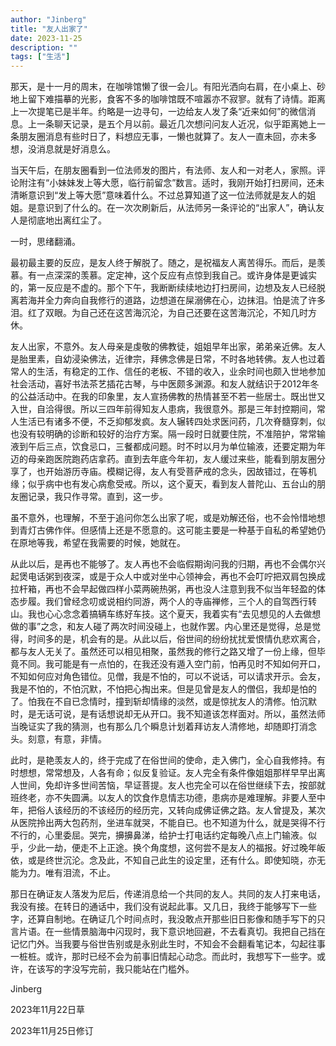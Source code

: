 ```yaml
---
author: "Jinberg"
title: "友人出家了"
date: 2023-11-25
description: ""
tags: ["生活"]
---
```

那天，是十一月的周末，在咖啡馆懒了很一会儿。有阳光洒向右肩，在小桌上、砂地上留下难描摹的光影，食客不多的咖啡馆既不喧嚣亦不寂寥。就有了诗情。距离上一次提笔已是半年。约略是一边寻句，一边给友人发了条“近来如何”的微信消息。上一条聊天记录，是五个月以前。最近几次想问问友人近况，似乎距离她上一条朋友圈消息有些时日了，料想应无事，一懒也就算了。友人一直未回，亦未多想，没消息就是好消息么。

当天午后，在朋友圈看到一位法师发的图片，有法师、友人和一对老人，家照。评论附注有“小妹妹发上等大愿，临行前留念”数言。适时，我刚开始打扫房间，还未清晰意识到“发上等大愿”意味着什么。不过总算知道了这一位法师就是友人的姐姐。是意识到了什么的。在一次次刷新后，从法师另一条评论的“出家人”，确认友人是彻底地出离红尘了。

一时，思绪翻涌。

最初最主要的反应，是友人终于解脱了。随之，是祝福友人离苦得乐。而后，是羡慕。有一点深深的羡慕。定定神，这个反应有点惊到我自己。或许身体是更诚实的，第一反应是不虚的。那个下午，我断断续续地边打扫房间，边想及友人已经脱离若海并全力奔向自我修行的道路，边想道在屎溺佛在心，边抹泪。怕是流了许多泪。红了双眼。为自己还在这苦海沉沦，为自己还要在这苦海沉沦，不知几时方休。

友人出家，不意外。友人母亲是虔敬的佛教徒，姐姐早年出家，弟弟亲近佛。友人是胎里素，自幼浸染佛法，近律宗，拜佛念佛是日常，不时各地转佛。友人也过着常人的生活，有稳定的工作、信任的老板、不错的收入，业余时间也颇入世地参加社会活动，喜好书法茶艺插花古琴，与中医颇多渊源。和友人就结识于2012年冬的公益活动中。在我的印象里，友人宣扬佛教的热情甚至不若一些居士。既出世又入世，自洽得很。所以三四年前得知友人患病，我很意外。那是三年封控期间，常人生活已有诸多不便，不乏抑郁发疯。友人辗转四处求医问药，几次脊髓穿刺，似也没有较明确的诊断和较好的治疗方案。隔一段时日就要住院，不准陪护，常常输液到午后三点，饮食忌口，三餐都成问题。时不时以月为单位输液，还要定期为年迈的母亲跑医院跑药店拿药。直到去年底今年初，友人缓过来些，能看到朋友圈分享了，也开始游历寺庙。模糊记得，友人有受菩萨戒的念头，因故错过，在等机缘；似乎病中也有发心病愈受戒。所以，这个夏天，看到友人普陀山、五台山的朋友圈记录，我只作寻常。直到，这一步。

虽不意外，也理解，不至于追问你怎么出家了呢，或是劝解还俗，也不会怜惜地想到青灯古佛作伴。但感情上还是不愿意的。这可能主要是一种基于自私的希望她仍在原地等我，希望在我需要的时候，她就在。

从此以后，是再也不能够了。友人再也不会临假期询问我的归期，再也不会偶尔兴起煲电话粥到夜深，或是于众人中或对坐中心领神会，再也不会叮咛把双肩包换成拉杆箱，再也不会早起做四样小菜两碗热粥，再也没人注意到我不似当年轻盈的体态步履。我们曾经念叨或说相约同游，两个人的寺庙禅修，三个人的自驾西行转山。我也心心念念着搞辆车练好车技。这个夏天，我着实有“去见想见的人去做想做的事”之念，和友人碰了两次时间没碰上，也就作罢。内心里还是觉得，总是觉得，时间多的是，机会有的是。从此以后，俗世间的纷纷扰扰爱恨情仇悲欢离合，都与友人无关了。虽然还可以相见相聚，虽然我的修行之路又增了一份上缘，但毕竟不同。我可能是有一点怕的，在我还没有遁入空门前，怕再见时不知如何开口，不知如何应对角色错位。见僧，我是不怕的，可以不说话，可以请求开示。会友，我是不怕的，不怕沉默，不怕把心掏出来。但是见曾是友人的僧侣，我却是怕的了。怕我在不自已念情时，撞到斩却情缘的淡然，或是惊扰友人的清修。怕沉默时，是无话可说，是有话想说却无从开口。我不知道该怎样面对。所以，虽然法师当晚证实了我的猜测，也有那么几个瞬息计划着拜访友人清修地，却随即打消念头。刻意，有意，非情。

此时，是艳羡友人的，终于完成了在俗世间的使命，走入佛门，全心自我修持。有时想想，常常想及，人各有命；似反复验证。友人完全有条件像姐姐那样早早出离人世间，免却许多世间苦恼，早证菩提。友人也完全可以在俗世继续下去，按部就班终老，亦不失圆满。以友人的饮食作息情志功德，患病亦是难理解。非要人至中年，把俗人该经历的不该经历的经历完，又转向成佛证佛之路。友人曾提及，某次从医院拎出两大包药剂，坐进车就哭，不能自已。也不知道为什么，就是哭得不行不行的，心里委屈。哭完，擤擤鼻涕，给护士打电话约定每晚八点上门输液。似乎，少此一劫，便走不上正途。换个角度想，这何尝不是友人的福报。好过晚年皈依，或是终世沉沦。念及此，不知自己此生的设定里，还有什么。即使知晓，亦无能为力。唯有泪流，不止。

那日在确证友人落发为尼后，传递消息给一个共同的友人。共同的友人打来电话，我没有接。在转日的通话中，我们没有说起此事。又几日，我终于能够写下一些字，还算自制地。在确证几个时间点时，我没敢点开那些旧日影像和随手写下的只言片语。在一些情景脑海中闪现时，我下意识地回避，不去看真切。我把自己挡在记忆门外。当我要与俗世告别或是永别此生时，不知会不会翻看笔记本，勾起往事一桩桩。或许，那时已经不会为前事旧情起心动念。而此时，我想写下一些字。或许，在该写的字没写完前，我只能站在门槛外。

Jinberg

2023年11月22日草

2023年11月25日修订
